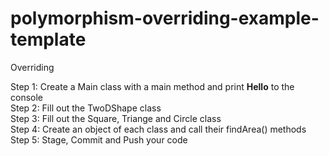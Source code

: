 # polymorphism-overriding-example-template
Overriding

Step 1: Create a Main class with a main method and print **Hello** to the console  
Step 2: Fill out the TwoDShape class  
Step 3: Fill out the Square, Triange and Circle class  
Step 4: Create an object of each class and call their findArea() methods
Step 5: Stage, Commit and Push your code
